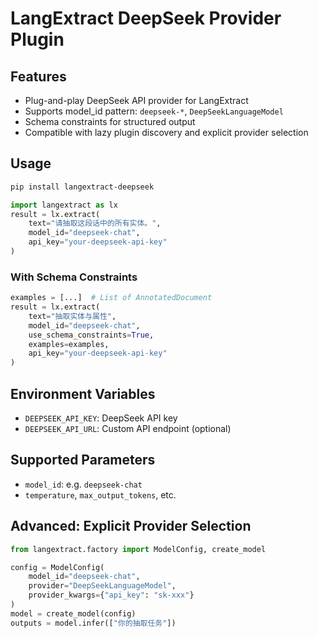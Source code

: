 # LangExtract DeepSeek Provider Plugin

## Features
- Plug-and-play DeepSeek API provider for LangExtract
- Supports model_id pattern: `deepseek-*`, `DeepSeekLanguageModel`
- Schema constraints for structured output
- Compatible with lazy plugin discovery and explicit provider selection

## Usage

```bash
pip install langextract-deepseek
```

```python
import langextract as lx
result = lx.extract(
    text="请抽取这段话中的所有实体。",
    model_id="deepseek-chat",
    api_key="your-deepseek-api-key"
)
```

### With Schema Constraints

```python
examples = [...]  # List of AnnotatedDocument
result = lx.extract(
    text="抽取实体与属性",
    model_id="deepseek-chat",
    use_schema_constraints=True,
    examples=examples,
    api_key="your-deepseek-api-key"
)
```

## Environment Variables

- `DEEPSEEK_API_KEY`: DeepSeek API key
- `DEEPSEEK_API_URL`: Custom API endpoint (optional)

## Supported Parameters

- `model_id`: e.g. `deepseek-chat`
- `temperature`, `max_output_tokens`, etc.

## Advanced: Explicit Provider Selection

```python
from langextract.factory import ModelConfig, create_model

config = ModelConfig(
    model_id="deepseek-chat",
    provider="DeepSeekLanguageModel",
    provider_kwargs={"api_key": "sk-xxx"}
)
model = create_model(config)
outputs = model.infer(["你的抽取任务"])
```

